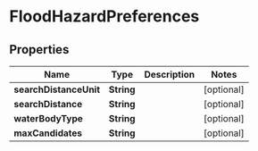 
# FloodHazardPreferences

## Properties
Name | Type | Description | Notes
------------ | ------------- | ------------- | -------------
**searchDistanceUnit** | **String** |  |  [optional]
**searchDistance** | **String** |  |  [optional]
**waterBodyType** | **String** |  |  [optional]
**maxCandidates** | **String** |  |  [optional]



